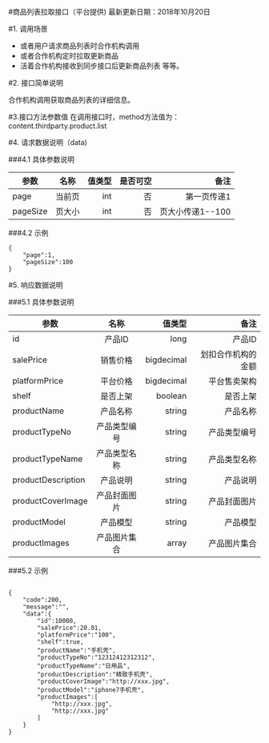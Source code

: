 #商品列表拉取接口（平台提供)
最新更新日期：2018年10月20日

#1. 调用场景
+ 或者用户请求商品列表时合作机构调用
+ 或者合作机构定时拉取更新商品
+ 活着合作机构接收到同步接口后更新商品列表 等等。

#2. 接口简单说明

合作机构调用获取商品列表的详细信息。

#3.接口方法参数值
在调用接口时，method方法值为：content.thirdparty.product.list

#4. 请求数据说明（data)

###4.1 具体参数说明

参数|名称|值类型|是否可空|备注
---|:--:|---:|---:|---:|
page|当前页|int|否|第一页传递1
pageSize|页大小|int|否|页大小传递1--100

###4.2 示例

```
{
	"page":1,
	"pageSize":100
}
```

#5. 响应数据说明

###5.1 具体参数说明

参数|名称|值类型|备注
---|:--:|---:|---:|
id|产品ID|long|产品ID
salePrice|销售价格|bigdecimal|划扣合作机构的金额
platformPrice|平台价格|bigdecimal|平台售卖架构
shelf|是否上架|boolean|是否上架
productName|产品名称|string|产品名称
productTypeNo|产品类型编号|string|产品类型编号
productTypeName|产品类型名称|string|产品类型名称
productDescription |产品说明|string|产品说明
productCoverImage|产品封面图片|string|产品封面图片
productModel|产品模型|string|产品模型
productImages|产品图片集合|array|产品图片集合


###5.2 示例

```

{
	"code":200,
	"message":"",
	"data":{
		"id":10000,
		"salePrice":20.01,
		"platformPrice":"100",
		"shelf":true,
		"productName":"手机壳",
		"productTypeNo":"12312412312312",
		"productTypeName":"日用品",
		"productDescription":"精致手机壳",
		"productCoverImage":"http://xxx.jpg",
		"productModel":"iphone7手机壳",
		"productImages":[
			"http://xxx.jpg",
			"http://xxx.jpg"
		]
	}
}

```

